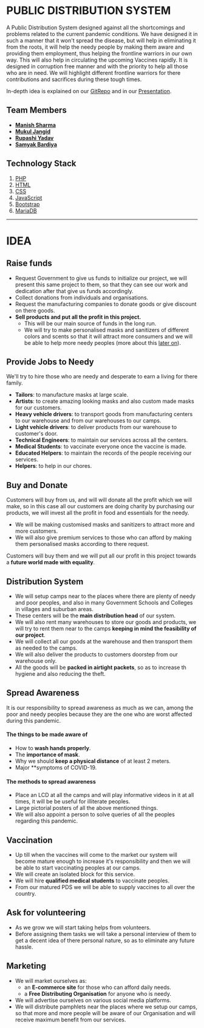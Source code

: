 # PUBLIC DISTRIBUTION SYSTEM

A Public Distribution System designed against all the shortcomings and problems related to the
current pandemic conditions. We have designed it in such a manner that it won't spread the disease,
but will help in eliminating it from the roots, it will help the needy people by making them aware
and providing them employment, thus helping the frontline warriors in our own way. This will also
help in circulating the upcoming Vaccines rapidly. It is designed in corruption free manner and with
the priority to help all those who are in need. We will highlight different frontline warriors for
there contributions and sacrifices during these tough times.

In-depth idea is explained on our [GitRepo](https://github.com/elitec0ders/incubate-ind_PDS#idea)
and in our [Presentation](https://docs.google.com/presentation/d/18iHwsYymjn0AhYJ47T4YuOAbxMJKtnFXHhvLpbjGq3c/edit?usp=sharing).

## Team Members
- [**Manish Sharma**](https://www.linkedin.com/in/manish-sharma-7879551a4)
- [**Mukul Jangid**](https://www.linkedin.com/in/mukul-jangid-573a4a18b)
- [**Rupashi Yadav**](https://www.linkedin.com/in/rupasi-yadav-1941471a4)
- [**Samyak Bardiya**](https://www.linkedin.com/in/samyak039/)

## Technology Stack
1. [PHP](https://www.php.net/)
2. [HTML](https://html.spec.whatwg.org/multipage/)
3. [CSS](https://www.w3.org/Style/CSS/Overview.en.html)
4. [JavaScript](https://www.javascript.com/)
5. [Bootstrap](https://getbootstrap.com/)
6. [MariaDB](https://mariadb.org/)

---

# IDEA

## Raise funds

- Request Government to give us funds to initialize our project, we will present this same project
  to them, so that they can see our work and dedication after that give us funds accordingly.
- Collect donations from individuals and organisations.
- Request the manufacturing companies to donate goods or give discount on there goods.
- **Sell products and put all the profit in this project.**
    - This will be our main source of funds in the long run.
    - We will try to make personalised masks and sanitizers of different colors and scents so that
      it will attract more consumers and we will be able to help more needy peoples (more about this
      [later on](#sell-to-distribute)).

## Provide Jobs to Needy

We'll try to hire those who are needy and desperate to earn a living for there family.
- **Tailors**: to manufacture masks at large scale.
- **Artists**: to create amazing looking masks and also custom made masks for our customers.
- **Heavy vehicle drivers**: to transport goods from manufacturing centers to our warehouse and
  from our warehouses to our camps.
- **Light vehicle drivers**: to deliver products from our warehouse to customer's door.
- **Technical Engineers**: to maintain our services across all the centers.
- **Medical Students**: to vaccinate everyone once the vaccine is made.
- **Educated Helpers**: to maintain the records of the people receiving our services.
- **Helpers**: to help in our chores.

## Buy and Donate

Customers will buy from us, and will will donate all the profit which we will make, so in this case
all our customers are doing charity by purchasing our products, we will invest all the profit in
food and essentials for the needy.

- We will be making customised masks and sanitizers to attract more and more customers.
- We will also give premium services to those who can afford by making them personalised masks
  according to there request.

Customers will buy them and we will put all our profit in this project towards a **future world made
with equality**.

## Distribution System
<!-- TODO: need more points -->

- We will setup camps near to the places where there are plenty of needy and poor peoples, and also
  in many Government Schools and Colleges in villages and suburban areas.
- These centers will be the **main distribution head** of our system.
- We will also rent many warehouses to store our goods and products, we will try to rent them 
  near to the camps **keeping in mind the feasibility of our project**.
- We will collect all our goods at the warehouse and then transport them as needed to the camps.
- We will also deliver the products to customers doorstep from our warehouse only.
- All the goods will be **packed in airtight packets**, so as to increase th hygiene and also
  reducing the theft.

## Spread Awareness

It is our responsibility to spread awareness as much as we can, among the poor and needy peoples
because they are the one who are worst affected during this pandemic.

#### The things to be made aware of
- How to **wash hands properly**.
- The **importance of mask**.
- Why we should **keep a physical distance** of at least 2 meters.
- Major **symptoms of COVID-19.

#### The methods to spread awareness
- Place an LCD at all the camps and will play informative videos in it at all times, it will be
  be useful for illiterate peoples.
- Large pictorial posters of all the above mentioned things.
- We will also appoint a person to solve queries of all the peoples regarding this pandemic.

## Vaccination

- Up till when the vaccines will come to the market our system will become mature enough to increase
  it's responsibility and then we will be able to start vaccinating peoples at our camps.
- We will create an isolated block for this service.
- We will hire **qualified medical students** to vaccinate peoples.
- From our matured PDS we will be able to supply vaccines to all over the country.

## Ask for volunteering

- As we grow we will start taking helps from volunteers.
- Before assigning them tasks we will take a personal interview of them to get a decent idea of
  there personal nature, so as to eliminate any future hassle.

## Marketing

- We will market ourselves as:
    - an **E-commerce site** for those who can afford daily needs.
    - a **Free Distributing Organisation** for anyone who is needy.
- We will advertise ourselves on various social media platforms.
- We will distribute pamphlets near the places where we setup our camps, so that more and more
  people will be aware of our Organisation and will receive maximum benefit from our services.
  
